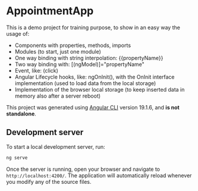 # AppointmentApp

This is a demo project for training purpose, to show in an easy way the usage of:

- Components with properties, methods, imports
- Modules (to start, just one module)
- One way binding with string interpolation: {{propertyName}}
- Two way binding with: [(ngModel)]="propertyName"
- Event, like: (click)
- Angular Lifecycle hooks, like: ngOnInit(), with the OnInit interface implementation (used to load data from the local storage)
- Implementation of the browser local storage (to keep inserted data in memory also after a server reboot)

This project was generated using [Angular CLI](https://github.com/angular/angular-cli) version 19.1.6, and **is not standalone**.

## Development server

To start a local development server, run:

```bash
ng serve
```

Once the server is running, open your browser and navigate to `http://localhost:4200/`. The application will automatically reload whenever you modify any of the source files.
